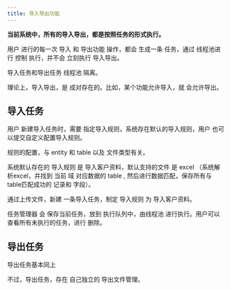 ```yaml
---
title: 导入导出功能
---
```


__当前系统中，所有的导入导出，都是按照任务的形式执行。__

用户 进行的每一次 导入 和 导出功能 操作，都会 生成一条 任务，通过 线程池进行 控制 执行，并不会 立刻执行 导入导出。

导入任务和导出任务 线程池 隔离。

理论上，导入导出，是 成对存在的。比如，某个功能允许导入，就 会允许导出。

## 导入任务

用户 新建导入任务时，需要 指定导入规则，系统存在默认的导入规则，用户 也可以提交自定义配置导入规则。

规则的配置，与 entity 和 table 以及 文件类型有关。

系统默认存在的 导入规则 是 导入客户资料，默认支持的文件 是  excel （系统解析excel，并找到 当前 域 对应数据的 table , 然后进行数据匹配，保存所有与 table匹配成功的 记录和 字段）。

通过上传文件，新建 一条导入任务，制定 导入规则 为 导入客户资料。

任务管理器 会 保存当前任务，放到 执行队列中，由线程池 进行执行。用户可以查看所有未执行的任务，进行 删除。



## 导出任务

导出任务基本同上

不过，导出任务，存在 自己独立的 导出文件管理。